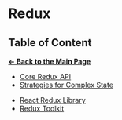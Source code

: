 # Redux

## Table of Content

[**&larr; Back to the Main Page**](./../README.md)

<div></div>

- [Core Redux API](./core-redux-api.md)
- [Strategies for Complex State](./strategies.md)

<div></div>

- [React Redux Library](./react-redux.md)
- [Redux Toolkit](./redux-toolkit.md)

<div></div>

